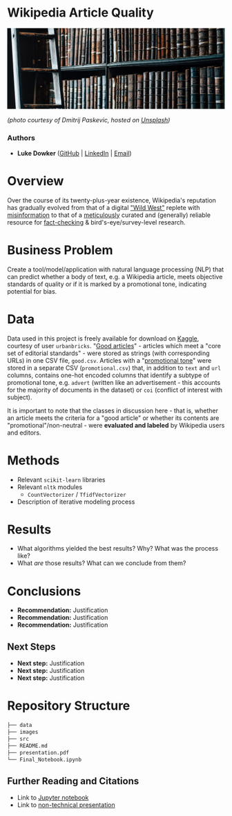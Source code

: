 # Wikipedia Article Quality

![img](images/tomes.jpg)

*(photo courtesy of Dmitrij Paskevic, hosted on [Unsplash](https://unsplash.com/photos/YjVa-F9P9kk))*

### Authors
- **Luke Dowker** ([GitHub](https://github.com/toastdeini) | [LinkedIn](https://www.linkedin.com/in/luke-dowker/) | [Email](mailto:lhdowker@gmail.com))

# Overview

Over the course of its twenty-plus-year existence, Wikipedia's reputation has gradually evolved from that of a digital ["Wild West"](https://www.cnn.com/2009/TECH/08/26/wikipedia.editors/index.html) replete with [misinformation](https://usatoday30.usatoday.com/news/opinion/editorials/2005-11-29-wikipedia-edit_x.htm) to that of a [meticulously](https://en.wikipedia.org/wiki/Vandalism_on_Wikipedia#Prevention) curated and (generally) reliable resource for [fact-checking](https://en.wikipedia.org/wiki/Wikipedia_and_fact-checking) & bird's-eye/survey-level research. 

# Business Problem

Create a tool/model/application with natural language processing (NLP) that can predict whether a body of text, e.g. a Wikipedia article, meets objective standards of quality or if it is marked by a promotional tone, indicating potential for bias. 

# Data

Data used in this project is freely available for download on [Kaggle](https://www.kaggle.com/datasets/urbanbricks/wikipedia-promotional-articles), courtesy of user `urbanbricks`. "[Good articles](https://en.wikipedia.org/wiki/Wikipedia:Good_articles)" - articles which meet a "core set of editorial standards" - were stored as strings (with corresponding URLs) in one CSV file, `good.csv`. Articles with a "[promotional tone](https://en.wikipedia.org/wiki/Category:Articles_with_a_promotional_tone)" were stored in a separate CSV (`promotional.csv`) that, in addition to `text` and `url` columns, contains one-hot encoded columns that identify a subtype of promotional tone, e.g. `advert` (written like an advertisement - this accounts for the majority of documents in the dataset) or `coi` (conflict of interest with subject).

<!-- image of imbalanced classes in promotional.csv dataset to justify pursuit of binary classification as starter problem -->

It is important to note that the classes in discussion here - that is, whether an article meets the criteria for a "good article" or whether its contents are "promotional"/non-neutral - were **evaluated and labeled** by Wikipedia users and editors. 

# Methods

- Relevant `scikit-learn` libraries
- Relevant `nltk` modules
    - `CountVectorizer` / `TfidfVectorizer`
- Description of iterative modeling process

# Results

- What algorithms yielded the best results? Why? What was the process like?
- What *are* those results? What can we conclude from them?

<!-- Visualization of error -->

# Conclusions

- **Recommendation:** Justification
- **Recommendation:** Justification
- **Recommendation:** Justification

## Next Steps

- **Next step:** Justification
- **Next step:** Justification
- **Next step:** Justification

# Repository Structure
```
├── data
├── images
├── src
├── README.md
├── presentation.pdf
└── Final_Notebook.ipynb
```
## Further Reading and Citations
- Link to [Jupyter notebook](Final_Notebook.ipynb)
- Link to [non-technical presentation](presentation.pdf)